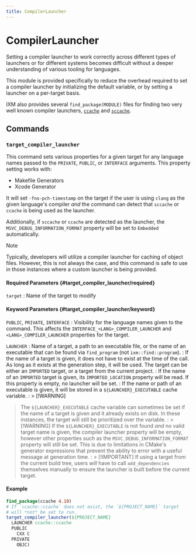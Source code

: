 ```yaml
---
title: CompilerLauncher
---
```

# CompilerLauncher

Setting a compiler launcher to work correctly across different types of
launchers or for different systems becomes difficult without a deeper
understanding of various tooling for languages.

This module is provided specifically to reduce the overhead required to set a
compiler launcher by initializing the default variable, or by setting a
launcher on a per-target basis.

IXM also provides several `find_package(MODULE)` files for finding two very
well known compiler launchers, [`ccache`](/packages/launchers/ccache) and
[`sccache`](/packages/launchers/sccache).

## Commands

### `target_compiler_launcher`

This command sets various properties for a given target for any language names
passed to the `PRIVATE`, `PUBLIC`, or `INTERFACE` arguments. This property
setting works with:

 - Makefile Generators
 - Xcode Generator

It will set `-fno-pch-timestamp` on the target if the user is using `clang` as
the given language's compiler *and* the command can detect that `sccache` or
`ccache` is being used as the launcher.

Additionally, if `sccache` or `ccache` are detected as the launcher, the
`MSVC_DEBUG_INFORMATION_FORMAT` property will be set to `Embedded`
automatically.

> [!NOTE]
> Typically, developers will utilize a compiler launcher for caching of object
> files. However, this is not always the case, and this command is safe to use
> in those instances where a custom launcher is being provided.

#### Required Parameters {#target_compiler_launcher/required}

`target`
: Name of the target to modify

#### Keyword Parameters {#target_compiler_launcher/keyword}

`PUBLIC`, `PRIVATE`, `INTERFACE`
: Visibility for the language names given to the command. This affects the
  `INTERFACE_<LANG>_COMPILER_LAUNCHER` and `<LANG>_COMPILER_LAUNCHER`
  properties for the target.

`LAUNCHER`
: Name of a target, a path to an executable file, or the name of an executable
  that can be found via `find_program` (not `ixm::find::program`).
: If the name of a target is given, it does not have to exist at the time of
  the call. As long as it exists at the generation step, it will be used. The
  target can be either an `IMPORTED` target, or a target from the current
  project.
: If the name of an `IMPORTED` target is given, its `IMPORTED_LOCATION`
  property will be read. If this property is empty, no launcher will be set.
: If the name or path of an executable is given, it will be stored in a
  `${LAUNCHER}_EXECUTABLE` cache variable.
: > [!WARNING]
  > The `${LAUNCHER}_EXECUTABLE` cache variable can sometimes be set if the
  > name of a target is given and it already exists on disk. In these
  > instances, the target will still be prioritized over the variable.
: > [!WARNING]
  > If the `${LAUNCHER}_EXECUTABLE` is not found *and* no valid target name is
  > given, the compiler launcher property will be empty, however other
  > properties such as the `MSVC_DEBUG_INFORMATION_FORMAT` property will still
  > be set. This is due to limitations in CMake's generator expressions that
  > prevent the ability to error with a useful message at generation time.
: > [!IMPORTANT]
  > If using a target from the current build tree, users *will* have to call
  > `add_dependencies` themselves manually to ensure the launcher is built
  > before the current target.

#### Example

```cmake
find_package(ccache 4.10)
# If `ccache::ccache` does not exist, the `${PROJECT_NAME}` target
# will *not* be set to run.
target_compiler_launcher(${PROJECT_NAME}
  LAUNCHER ccache::ccache
  PUBLIC
    CXX C
  PRIVATE
    OBJC)
```
